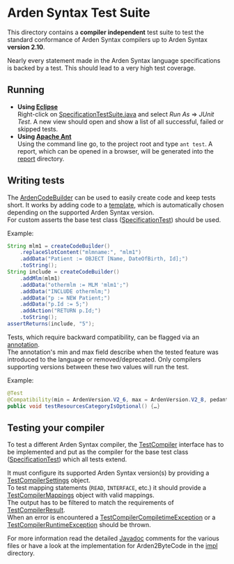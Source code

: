 # Arden Syntax Test Suite
This directory contains a **compiler independent** test suite to test the standard conformance of Arden Syntax compilers up to Arden Syntax **version 2.10**.

Nearly every statement made in the Arden Syntax language specifications is backed by a test. This should lead to a very high test coverage.


## Running
- **Using [Eclipse](https://eclipse.org/)**  
Right-click on [SpecificationTestSuite.java](SpecificationTestSuite.java) and select *Run As* &rArr; *JUnit Test*. A new view should open and show a list of all successful, failed or skipped tests.
- **Using [Apache Ant](http://ant.apache.org/)**  
Using the command line go, to the project root and type `ant test`. A report, which can be opened in a browser, will be generated into the [report](../../../../report) directory.


## Writing tests
The [ArdenCodeBuilder](testcompiler/ArdenCodeBuilder.java) can be used to easily create code and keep tests short. It works by adding code to a [template](testcompiler/Template.mlm), which is automatically chosen depending on the supported Arden Syntax version.  
For custom asserts the base test class ([SpecificationTest](testcompiler/SpecificationTest.java)) should be used.

Example:
```java
String mlm1 = createCodeBuilder()
	.replaceSlotContent("mlmname:", "mlm1")
	.addData("Patient := OBJECT [Name, DateOfBirth, Id];")
	.toString();
String include = createCodeBuilder()
	.addMlm(mlm1)
	.addData("othermlm := MLM 'mlm1';")
	.addData("INCLUDE othermlm;")
	.addData("p := NEW Patient;")
	.addData("p.Id := 5;")
	.addAction("RETURN p.Id;")
	.toString();
assertReturns(include, "5");
```

Tests, which require backward compatibility, can be flagged via an [annotation](testcompiler/CompatibilityRule.java).  
The annotation's min and max field describe when the tested feature was introduced to the language or removed/deprecated.
Only compilers supporting versions between these two values will run the test.  

Example:
```java
@Test
@Compatibility(min = ArdenVersion.V2_6, max = ArdenVersion.V2_8, pedantic = true)
public void testResourcesCategoryIsOptional() {…}
```

## Testing your compiler
To test a different Arden Syntax compiler, the [TestCompiler](testcompiler/TestCompiler.java) interface has to be implemented and put as the compiler for the base test class ([SpecificationTest](testcompiler/SpecificationTest.java)) which all tests extend.  

It must configure its supported Arden Syntax version(s) by providing a [TestCompilerSettings](testcompiler/TestCompilerSettings.java) object.  
To test mapping statements (`READ`, `INTERFACE`, etc.) it should provide a [TestCompilerMappings](testcompiler/TestCompilerMappings.java) object with valid mappings.  
The output has to be filtered to match the requirements of [TestCompilerResult](testcompiler/TestCompilerResult.java).   
When an error is encountered a [TestCompilerCompiletimeException](testcompiler/TestCompilerCompiletimeException.java) or a [TestCompilerRuntimeException](testcompiler/TestCompilerRuntimeException.java) should be thrown.

For more information read the detailed [Javadoc](https://en.wikipedia.org/wiki/Javadoc) comments for the various files or have a look at the implementation for Arden2ByteCode in the [impl](testcompiler/impl) directory.
